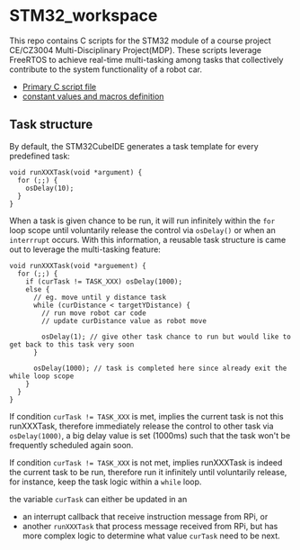 # STM32_workspace
This repo contains C scripts for the STM32 module of a course project CE/CZ3004 Multi-Disciplinary Project(MDP).
These scripts leverage FreeRTOS to achieve real-time multi-tasking among tasks that collectively contribute to the system functionality of a robot car.
- [Primary C script file](MDP_STM32/Core/Src/main.c)
- [constant values and macros definition](MDP_STM32/Core/Inc/main.h)


## Task structure
By default, the STM32CubeIDE generates a task template for every predefined task:
```
void runXXXTask(void *argument) {
  for (;;) {
    osDelay(10);
  }
}
```
When a task is given chance to be run, it will run infinitely within the `for` loop scope until voluntarily release the control via `osDelay()` or
when an `interrrupt` occurs.
With this information, a reusable task structure is came out to leverage the multi-tasking feature:
```
void runXXXTask(void *arguement) {
  for (;;) {
    if (curTask != TASK_XXX) osDelay(1000);
    else {
      // eg. move until y distance task
      while (curDistance < targetYDistance) {
        // run move robot car code
        // update curDistance value as robot move

        osDelay(1); // give other task chance to run but would like to get back to this task very soon
      }

      osDelay(1000); // task is completed here since already exit the while loop scope
    }
  }
}
```
If condition `curTask != TASK_XXX` is met, implies the current task is not this runXXXTask,
therefore immediately release the control to other task via `osDelay(1000)`,
a big delay value is set (1000ms) such that the task won't be frequently scheduled again soon.

If condition `curTask != TASK_XXX` is not met, implies runXXXTask is indeed the current task to be run,
therefore run it infinitely until voluntarily release, for instance, keep the task logic within a `while` loop.

the variable `curTask` can either be updated in an
- an interrupt callback that receive instruction message from RPi, or
- another `runXXXTask` that process message received from RPi, but has more complex logic to determine what value `curTask` need to be next.

